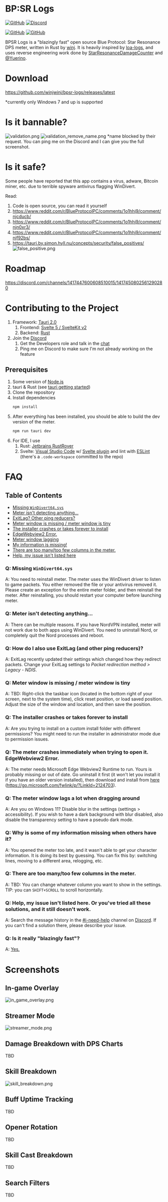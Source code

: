 # BP:SR Logs

[![GitHub](https://img.shields.io/github/downloads/winjwinj/bpsr-logs/total?style=for-the-badge&color=%23ff9800)](https://github.com/winjwinj/bpsr-logs/releases/latest) [![Discord](https://img.shields.io/discord/1417447600608510015?color=%235865F2&label=Discord&style=for-the-badge)](https://discord.gg/Tcc54ST5BU)

[![GitHub](https://img.shields.io/github/v/release/winjwinj/bpsr-logs?style=flat-square)](https://github.com/winjwinj/bpsr-logs/releases)
[![GitHub](https://img.shields.io/github/license/winjwinj/bpsr-logs?style=flat-square)](https://github.com/winjwinj/bpsr-logs/blob/master/LICENSE)

BPSR Logs is a "blazingly fast" open source Blue Protocol: Star Resonance DPS meter, written in Rust by [winj](https://github.com/winjwinj). It is heavily inspired by [loa-logs](https://github.com/snoww/loa-logs), and uses reverse engineering work done by [StarResonanceDamageCounter](https://github.com/dmlgzs/StarResonanceDamageCounter) and [@Yuerino](https://github.com/Yuerino).

# Download

https://github.com/winjwinj/bpsr-logs/releases/latest

\*currently only Windows 7 and up is supported

# Is it bannable?

![validation.png](readme/validation.png)
![validation_remove_name.png](readme/validation_remove_name.png)
*name blocked by their request. You can ping me on the Discord and I can give you the full screenshot.

# Is it safe?

Some people have reported that this app contains a virus, adware, Bitcoin miner, etc. due to terrible spyware antivirus flagging WinDivert. 

Read:
1. Code is open source, you can read it yourself
1. https://www.reddit.com/r/BlueProtocolPC/comments/1o1hhj9/comment/njcducb/
1. https://www.reddit.com/r/BlueProtocolPC/comments/1o1hhj9/comment/njn0xr3/
1. https://www.reddit.com/r/BlueProtocolPC/comments/1o1hhj9/comment/njf92bs/
1. https://tauri.by.simon.hyll.nu/concepts/security/false_positives/
    ![false_positive.png](readme/false_positive.png)

# Roadmap

https://discord.com/channels/1417447600608510015/1417450802561290280

# Contributing to the Project
1. Framework: [Tauri 2.0](https://v2.tauri.app/start/)
    1. Frontend: [Svelte 5 / SvelteKit v2](https://svelte.dev/docs/svelte/getting-started)
    1. Backend: [Rust](https://www.rust-lang.org/learn)
1. Join the [Discord](https://discord.gg/Tcc54ST5BU)
    1. Get the Developers role and talk in the [chat](https://discord.com/channels/1417447600608510015/1417458452661407754)
    1. Ping me on Discord to make sure I'm not already working on the feature

## Prerequisites
1. Some version of [Node.js](https://nodejs.org/en/download/)
1. tauri & Rust (see [tauri getting started](https://v2.tauri.app/start/prerequisites/))
1. Clone the repository
1. Install dependencies
    ```bash
    npm install
    ```
1. After everything has been installed, you should be able to build the dev version of the meter.
    ```bash
    npm run tauri dev
    ```
1. For IDE, I use
   1. Rust: [Jetbrains RustRover](https://www.jetbrains.com/rust/download/?section=windows)
   1. Svelte: [Visual Studio Code](https://code.visualstudio.com/) w/ [Svelte plugin](https://marketplace.visualstudio.com/items?itemName=svelte.svelte-vscode) and lint with [ESLint](https://marketplace.visualstudio.com/items?itemName=dbaeumer.vscode-eslint) (there's a `.code-workspace` committed to the repo)

# FAQ

## Table of Contents
- [Missing `WinDivert64.sys`](#q-missing-windivert64sys)
- [Meter isn't detecting anything...](#q-meter-isnt-detecting-anything)
- [ExitLag? Other ping reducers?](#q-how-do-i-also-use-exitlag-and-other-ping-reducers)
- [Meter window is missing / meter window is tiny](#q-meter-window-is-missing--meter-window-is-tiny)
- [The installer crashes or takes forever to install](#q-the-installer-crashes-or-takes-forever-to-install)
- [EdgeWebview2 Error.](#q-the-meter-crashes-immediately-when-trying-to-open-it-edgewebview2-error)
- [Meter window lagging](#q-the-meter-window-lags-a-lot-when-dragging-around)
- [My information is missing!](#q-why-is-some-of-my-information-missing-when-others-have-it)
- [There are too many/too few columns in the meter.](#q-there-are-too-manytoo-few-columns-in-the-meter)
- [Help, my issue isn't listed here](#q-help-my-issue-isnt-listed-here-or-youve-tried-all-these-solutions-and-it-still-doesnt-work)

### Q: Missing `WinDivert64.sys`

A: You need to reinstall meter. The meter uses the WinDivert driver to listen to game packets. You either removed the file or your antivirus removed it. Please create an exception for the entire meter folder, and then reinstall the meter. After reinstalling, you should restart your computer before launching meter.

### Q: Meter isn't detecting anything...

A: There can be multiple reasons. If you have NordVPN installed, meter will not work due to both apps using WinDivert. You need to uninstall Nord, or completely quit the Nord processes and reboot.

### Q: How do I also use ExitLag (and other ping reducers)?

A: ExitLag recently updated their settings which changed how they redirect packets. Change your ExitLag settings to _Packet redirection method > Legacy - NDIS_.

### Q: Meter window is missing / meter window is tiny

A: TBD: Right-click the taskbar icon (located in the bottom right of your screen, next to the system time), click reset position, or load saved position. Adjust the size of the window and location, and then save the position.

### Q: The installer crashes or takes forever to install

A: Are you trying to install on a custom install folder with different permissions? You might need to run the installer in administrator mode due to permission issues.

### Q: The meter crashes immediately when trying to open it. EdgeWebview2 Error.

A: The meter needs Microsoft Edge Webview2 Runtime to run. Yours is probably missing or out of date. Go uninstall it first (it won't let you install it if you have an older version installed), then download and install from [here](https://go.microsoft.com/fwlink/p/?LinkId=2124703) (https://go.microsoft.com/fwlink/p/?LinkId=2124703).

### Q: The meter window lags a lot when dragging around

A: Are you on Windows 11? Disable blur in the settings (settings > accessibility). If you wish to have a dark background with blur disabled, also disable the transparency setting to have a pseudo dark mode.

### Q: Why is some of my information missing when others have it?

A: You opened the meter too late, and it wasn't able to get your character information. It is doing its best by guessing. You can fix this by: switching lines, moving to a different area, relogging, etc.

### Q: There are too many/too few columns in the meter.

A: TBD: You can change whatever column you want to show in the settings. TIP: you can `SHIFT+SCROLL` to scroll horizontally.

### Q: Help, my issue isn't listed here. Or you've tried all these solutions, and it still doesn't work.

A: Search the message history in the [#i-need-help](https://discord.com/channels/1417447600608510015/1427022345482014900) channel on [Discord](https://discord.gg/Tcc54ST5BU). If you can't find a solution there, please describe your issue.

### Q: Is it really "blazingly fast"?

A: [Yes.](https://i.imgur.com/QsLAntt.png)

# Screenshots

## In-game Overlay

![in_game_overlay.png](readme/in_game_overlay.png)

## Streamer Mode

![streamer_mode.png](readme/streamer_mode.png)

## Damage Breakdown with DPS Charts

TBD

## Skill Breakdown

![skill_breakdown.png](readme/skill_breakdown.png)

## Buff Uptime Tracking

TBD

## Opener Rotation

TBD

## Skill Cast Breakdown

TBD

## Search Filters

TBD
